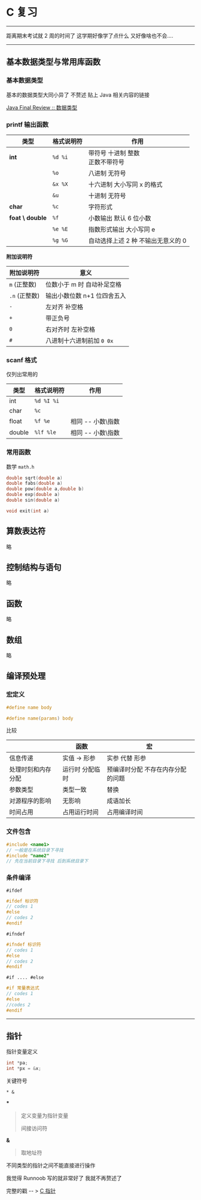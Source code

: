 # C 复习

---

距离期末考试就 2 周的时间了 这学期好像学了点什么 又好像啥也不会....

<!-- more -->

---

## 基本数据类型与常用库函数

### 基本数据类型

基本的数据类型大同小异了 不赘述 贴上 Java 相关内容的链接

[Java Final Review :: 数据类型](http://9up.fun/JavaFinalReview/#%E6%95%B0%E6%8D%AE%E7%B1%BB%E5%9E%8B)

### printf 输出函数

| 类型              | 格式说明符 | 作用                                  |
| ----------------- | ---------- | ------------------------------------- |
| **int**           | `%d %i`    | 带符号 十进制 整数 <br />正数不带符号 |
|                   | `%o`       | 八进制 无符号                         |
|                   | `&x %X`    | 十六进制 大小写同 x 的格式            |
|                   | `&u`       | 十进制 无符号                         |
| **char**          | `%c`       | 字符形式                              |
| **foat \ double** | `%f`       | 小数输出 默认 6 位小数                |
|                   | `%e %E`    | 指数形式输出 大小写同 e               |
|                   | `%g %G`    | 自动选择上述 2 种 不输出无意义的 0    |

**附加说明符**

| 附加说明符    | 意义                        |
| ------------- | --------------------------- |
| `m` (正整数)  | 位数小于 m 时 自动补足空格  |
| `.n` (正整数) | 输出小数位数 n+1 位四舍五入 |
| `-`           | 左对齐 补空格               |
| `+`           | 带正负号                    |
| `0`           | 右对齐时 左补空格           |
| `#`           | 八进制十六进制前加 `0 0x`   |

### scanf 格式

仅列出常用的

| 类型   | 格式说明符 | 作用              |
| ------ | ---------- | ----------------- |
| int    | `%d %I %i` |                   |
| char   | `%c`       |                   |
| float  | `%f %e`    | 相同 -- 小数\指数 |
| double | `%lf %le`  | 相同 -- 小数\指数 |

### 常用函数

数学 `math.h`

```c
double sqrt(double a)
double fabs(double a)
double pow(double a,double b)
double exp(double a)
double sin(double a)
```

```c
void exit(int a)
```

## 算数表达符

略

## 控制结构与语句

略

## 函数

略

## 数组

略

## 编译预处理

### 宏定义

```c
#define name body
```

```c
#define name(params) body
```

比较

|                    | 函数            | 宏                                |
| ------------------ | --------------- | --------------------------------- |
| 信息传递           | 实值 -> 形参    | 实参 代替 形参                    |
| 处理时刻和内存分配 | 运行时 分配临时 | 预编译时分配 不存在内存分配的问题 |
| 参数类型           | 类型一致        | 替换                              |
| 对源程序的影响     | 无影响          | 成语加长                          |
| 时间占用           | 占用运行时间    | 占用编译时间                      |

### 文件包含

```c
#include <name1>
// 一般是在系统目录下寻找
#include "name2"
// 先在当前目录下寻找 后到系统目录下
```

### 条件编译

`#ifdef`

```c
#ifdef 标识符
// codes 1
#else
// codes 2
#endif
```

`#ifndef`

```c
#ifndef 标识符
// codes 1
#else
// codes 2
#endif
```

`#if .... #else`

```c
#if 常量表达式
// codes 1
#else
//codes 2
#endif
```

---

## 指针

指针变量定义

```c
int *pa;
int *px = &x;
```

关键符号

`* &`

**\***

> 定义变量为指针变量
>
> 间接访问符

**&**

> 取地址符

不同类型的指针之间不能直接进行操作

我觉得 Runnoob 写的就非常好了 我就不再赘述了

完整的戳 -- > [C 指针](https://www.runoob.com/cprogramming/c-pointers.html)
